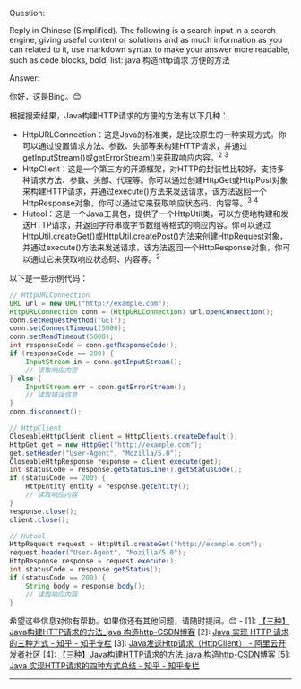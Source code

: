 Question:

Reply in Chinese (Simplified).
The following is a search input in a search engine, giving useful content or solutions and as much information as you can related to it, use markdown syntax to make your answer more readable, such as code blocks, bold, list:
java 构造http请求 方便的方法

Answer:

你好，这是Bing。😊

根据搜索结果，Java构建HTTP请求的方便的方法有以下几种：

- HttpURLConnection：这是Java的标准类，是比较原生的一种实现方式。你可以通过设置请求方法、参数、头部等来构建HTTP请求，并通过getInputStream()或getErrorStream()来获取响应内容。<sup>2</sup> <sup>3</sup>
- HttpClient：这是一个第三方的开源框架，对HTTP的封装性比较好，支持多种请求方法、参数、头部、代理等。你可以通过创建HttpGet或HttpPost对象来构建HTTP请求，并通过execute()方法来发送请求，该方法返回一个HttpResponse对象，你可以通过它来获取响应状态码、内容等。<sup>3</sup> <sup>4</sup>
- Hutool：这是一个Java工具包，提供了一个HttpUtil类，可以方便地构建和发送HTTP请求，并返回字符串或字节数组等格式的响应内容。你可以通过HttpUtil.createGet()或HttpUtil.createPost()方法来创建HttpRequest对象，并通过execute()方法来发送请求，该方法返回一个HttpResponse对象，你可以通过它来获取响应状态码、内容等。<sup>2</sup>

以下是一些示例代码：

```java
// HttpURLConnection
URL url = new URL("http://example.com");
HttpURLConnection conn = (HttpURLConnection) url.openConnection();
conn.setRequestMethod("GET");
conn.setConnectTimeout(5000);
conn.setReadTimeout(5000);
int responseCode = conn.getResponseCode();
if (responseCode == 200) {
    InputStream in = conn.getInputStream();
    // 读取响应内容
} else {
    InputStream err = conn.getErrorStream();
    // 读取错误信息
}
conn.disconnect();

// HttpClient
CloseableHttpClient client = HttpClients.createDefault();
HttpGet get = new HttpGet("http://example.com");
get.setHeader("User-Agent", "Mozilla/5.0");
CloseableHttpResponse response = client.execute(get);
int statusCode = response.getStatusLine().getStatusCode();
if (statusCode == 200) {
    HttpEntity entity = response.getEntity();
    // 读取响应内容
}
response.close();
client.close();

// Hutool
HttpRequest request = HttpUtil.createGet("http://example.com");
request.header("User-Agent", "Mozilla/5.0");
HttpResponse response = request.execute();
int statusCode = response.getStatus();
if (statusCode == 200) {
    String body = response.body();
    // 读取响应内容
}
```

希望这些信息对你有帮助。如果你还有其他问题，请随时提问。😊
\-
\[1]: [【三种】Java构建HTTP请求的方法_java 构造http-CSDN博客](https://blog.csdn.net/tian330726/article/details/90760526)
\[2]: [Java 实现 HTTP 请求的三种方式 - 知乎 - 知乎专栏](https://zhuanlan.zhihu.com/p/69285935)
\[3]: [Java发送Http请求（HttpClient） - 阿里云开发者社区](https://developer.aliyun.com/article/1135538)
\[4]: [【三种】Java构建HTTP请求的方法_java 构造http-CSDN博客](https://bing.com/search?q=java+%e6%9e%84%e9%80%a0http%e8%af%b7%e6%b1%82+%e6%96%b9%e4%be%bf%e7%9a%84%e6%96%b9%e6%b3%95)
\[5]: [Java 实现HTTP请求的四种方式总结 - 知乎 - 知乎专栏](https://zhuanlan.zhihu.com/p/654219022)

<hr/>

